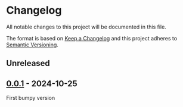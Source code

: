 # Changelog
All notable changes to this project will be documented in this file.

The format is based on [Keep a Changelog](https://keepachangelog.com/)
and this project adheres to [Semantic Versioning](https://semver.org/).

## Unreleased

## [0.0.1] - 2024-10-25
First bumpy version

[Unreleased]: https://github.com/jhotadhari/react-native-mapsforge-vtm/compare/v0.0.1...HEAD
[0.0.1]: https://github.com/jhotadhari/react-native-mapsforge-vtm/releases/tag/v0.0.1
